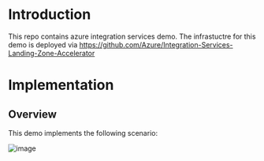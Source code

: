# Introduction 
This repo contains azure integration services demo. The infrastuctre for this demo is deployed via https://github.com/Azure/Integration-Services-Landing-Zone-Accelerator

# Implementation

## Overview

This demo implements the following scenario:

![image](https://user-images.githubusercontent.com/11030157/227258717-c88a6d19-db5a-4562-9c43-9b82f302dbbd.png)
